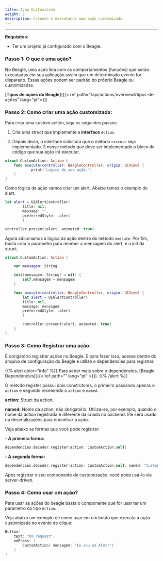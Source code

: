 ```yaml
---
title: Ação Customizada
weight: 2
description: Criando e executando uma ação customizada
---
```


---
 
**Requisitos:**
 - Ter um projeto já configurado com o Beagle.

### **Passo 1: O que é uma ação?** 

No Beagle, uma ação lida com os comportamentos (funções) que serão executadas em sua aplicação assim que um determinado evento for disparado. Essas ações podem ser padrão do próprio Beagle ou customizadas.

[**Tipos de ações do Beagle**]({{< ref path="/api/actions/overview#tipos-de-ações" lang="pt">}})


### **Passo 2: Como criar uma ação customizada:**

Para criar uma custom action, siga os seguintes passos: 

1. Crie uma struct que implemente a **interface** `Action`.

2. Depois disso, a interface solicitará que o método `execute` seja implementado.  É nesse método que deve ser implementado o bloco de código que sua ação irá executar.

```swift
struct CustomAction: Action {
    func execute(controller: BeagleController, origin: UIView) {
            print("Logica da sua ação.")
    }
}
```

Como lógica da ação vamos criar um alert. Abaixo temos o exemplo do alert.

```swift
let alert = UIAlertController(
        title: nil,
        message: "",
        preferredStyle: .alert
        )

controller.present(alert, animated: true)
```

Agora adiconamos a lógica da ação dentro do método `execute`. 
Por fim, basta criar o parametro para receber a mensagem do alert, e o init da struct.

```swift
struct CustomAction: Action {

    var mensagem: String

    init(mensagem: String? = nil) {
        self.mensagem = mensagem
    }

    func execute(controller: BeagleController, origin: UIView) {
        let alert = UIAlertController(
        title: nil,
        message: mensagem
        preferredStyle: .alert 
        )

        controller.present(alert, animated: true)
    }
}
```

### **Passo 3: Como Registrar uma ação.**

É obrigatório registrar ações no Beagle. E para fazer isso, acesse dentro do arquivo de configuração do Beagle e utilize o dependencies para registrar.

{{% alert color="info" %}} Para saber mais sobre o dependencies. [Beagle Dependencies]({{< ref path="" lang="pt" >}}). {{% /alert %}}

O método register possui dois construtores, o primeiro passando apenas o `action` e segundo recebendo o `action` e `named`.

**action:** Struct da action.

**named:** Nome da action, não obrigatório. Utiliza-se, por exemplo, quando o nome da action registrada é  diferente da criada no backend. Ele será usado na deserializações para encontrar a ação.

Veja abaixo as formas que você pode registrar:

**- A primeira forma:**
```swift
dependencies.decoder.register(action: CustomAction.self)
```

**- A segunda forma:** 
```swift 
dependencies.decoder.register(action: CustomAction.self, named: "CustomAction")
```

Após registrar o seu componente de customização, você pode usá-lo via server-driven.

### **Passo 4: Como usar um ação?**

Para usar as ações do beagle basta o componente que for usar ter um parametro do tipo `Action`.

Veja abaixo um exemplo de como usar em um botão que executa a ação customizada no evento de clique:

```swift
Button(
    text: "do request",
    onPress: [
        CustomAction( mensagem: "Eu sou um Alet!")
    ]
)
```
